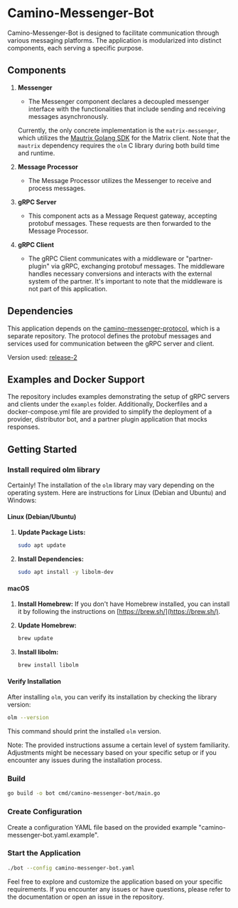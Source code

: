 # Camino-Messenger-Bot

Camino-Messenger-Bot is designed to facilitate communication through various messaging platforms. The application is modularized into distinct components, each serving a specific purpose.

## Components

1. **Messenger**
    - The Messenger component declares a decoupled messenger interface with the functionalities that include sending and receiving messages asynchronously.

   Currently, the only concrete implementation is the `matrix-messenger`, which utilizes the [Mautrix Golang SDK](https://github.com/mautrix/go) for the Matrix client. Note that the `mautrix` dependency requires the `olm` C library during both build time and runtime.

2. **Message Processor**
    - The Message Processor utilizes the Messenger to receive and process messages.

3. **gRPC Server**
    - This component acts as a Message Request gateway, accepting protobuf messages. These requests are then forwarded to the Message Processor.

4. **gRPC Client**
    - The gRPC Client communicates with a middleware or "partner-plugin" via gRPC, exchanging protobuf messages. The middleware handles necessary conversions and interacts with the external system of the partner. It's important to note that the middleware is not part of this application.

## Dependencies
This application depends on the [camino-messenger-protocol](https://github.com/chain4travel/camino-messenger-protocol), which is a separate repository. The protocol defines the protobuf messages and services used for communication between the gRPC server and client.

Version used: [release-2](https://github.com/chain4travel/camino-messenger-protocol/releases/tag/release-2)

## Examples and Docker Support

The repository includes examples demonstrating the setup of gRPC servers and clients under the `examples` folder. Additionally, Dockerfiles and a docker-compose.yml file are provided to simplify the deployment of a provider, distributor bot, and a partner plugin application that mocks responses.

## Getting Started

### Install required olm library

Certainly! The installation of the `olm` library may vary depending on the operating system. Here are instructions for Linux (Debian and Ubuntu) and Windows:

#### Linux (Debian/Ubuntu)

1. **Update Package Lists:**
   ```bash
   sudo apt update
   ```

2. **Install Dependencies:**
   ```bash
   sudo apt install -y libolm-dev
   ```

#### macOS

1. **Install Homebrew:**
   If you don't have Homebrew installed, you can install it by following the instructions on [https://brew.sh/](https://brew.sh/).

2. **Update Homebrew:**
   ```bash
   brew update
   ```

3. **Install libolm:**
   ```bash
   brew install libolm
   ```

#### Verify Installation

After installing `olm`, you can verify its installation by checking the library version:

```bash
olm --version
```

This command should print the installed `olm` version.

Note: The provided instructions assume a certain level of system familiarity. Adjustments might be necessary based on your specific setup or if you encounter any issues during the installation process.

### Build

```bash
go build -o bot cmd/camino-messenger-bot/main.go
```

### Create Configuration

Create a configuration YAML file based on the provided example "camino-messenger-bot.yaml.example".

### Start the Application

```bash
./bot --config camino-messenger-bot.yaml
```

Feel free to explore and customize the application based on your specific requirements. If you encounter any issues or have questions, please refer to the documentation or open an issue in the repository.